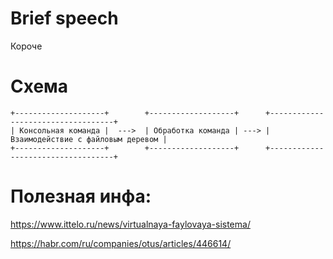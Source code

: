 # Brief speech

Короче 

# Схема

```
+--------------------+        +-------------------+      +-----------------------------------+
| Консольная команда |  --->  | Обработка команда | ---> | Взаимодействие с файловым деревом | 
+--------------------+        +-------------------+      +-----------------------------------+

```

# Полезная инфа:

https://www.ittelo.ru/news/virtualnaya-faylovaya-sistema/

https://habr.com/ru/companies/otus/articles/446614/